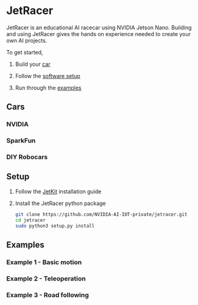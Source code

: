 # JetRacer

JetRacer is an educational AI racecar using NVIDIA Jetson Nano.  Building and using JetRacer gives the hands on experience needed to create your own AI projects.

To get started,

1. Build your [car](#cars)

2. Follow the [software setup](#setup)
3. Run through the [examples](#examples)

## Cars

### NVIDIA
### SparkFun
### DIY Robocars

## Setup

1. Follow the [JetKit](#) installation guide

2. Install the JetRacer python package

    ```bash
    git clone https://github.com/NVIDIA-AI-IOT-private/jetracer.git
    cd jetracer
    sudo python3 setup.py install
    ```

## Examples

### Example 1 - Basic motion

### Example 2 - Teleoperation

### Example 3 - Road following
